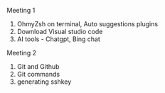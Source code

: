 Meeting 1

1) OhmyZsh on terminal, Auto suggestions plugins
2) Download Visual studio code
3) AI tools - Chatgpt, Bing chat

Meeting 2

1) Git and Github
2) Git commands
3) generating sshkey